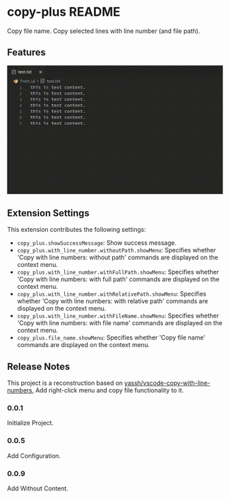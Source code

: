 
# copy-plus README

Copy file name. Copy selected lines with line number (and file path).

## Features

![example](https://raw.githubusercontent.com/zishu-zy/vscode-copy-plus/master/images/demo_0.gif)

## Extension Settings

This extension contributes the following settings:

* `copy_plus.showSuccessMessage`: Show success message.
* `copy_plus.with_line_number.withoutPath.showMenu`: Specifies whether 'Copy with line numbers: without path' commands are displayed on the context menu.
* `copy_plus.with_line_number.withFullPath.showMenu`: Specifies whether 'Copy with line numbers: with full path' commands are displayed on the context menu.
* `copy_plus.with_line_number.withRelativePath.showMenu`: Specifies whether 'Copy with line numbers: with relative path' commands are displayed on the context menu.
* `copy_plus.with_line_number.withFileName.showMenu`: Specifies whether 'Copy with line numbers: with file name' commands are displayed on the context menu.
* `copy_plus.file_name.showMenu`:  Specifies whether 'Copy file name' commands are displayed on the context menu.

## Release Notes

This project is a reconstruction based on [yassh/vscode-copy-with-line-numbers](https://github.com/yassh/vscode-copy-with-line-numbers), Add right-click menu and copy file functionality to it.

### 0.0.1

Initialize Project.

### 0.0.5

Add Configuration.

### 0.0.9

Add Without Content.
